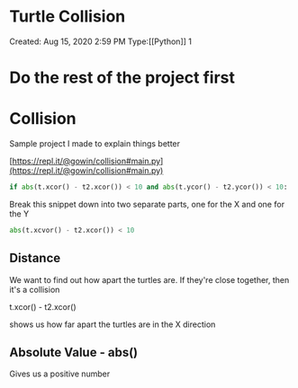 # Turtle Collision

Created: Aug 15, 2020 2:59 PM
Type:[[Python]] 1

# Do the rest of the project first

# Collision

Sample project I made to explain things better

[https://repl.it/@gowin/collision#main.py](https://repl.it/@gowin/collision#main.py)

```python
if abs(t.xcor() - t2.xcor()) < 10 and abs(t.ycor() - t2.ycor()) < 10:
```

Break this snippet down into two separate parts, one for the X and one for the Y

```python
abs(t.xcvor() - t2.xcor()) < 10
```

## Distance

We want to find out how apart the turtles are. If they're close together, then it's a collision

t.xcor() - t2.xcor()

shows us how far apart the turtles are in the X direction

## Absolute Value - abs()

Gives us a positive number